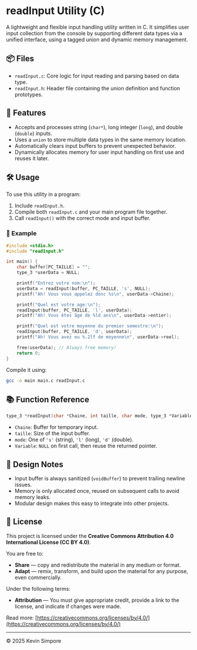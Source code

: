 # readInput Utility (C)

A lightweight and flexible input handling utility written in C. It simplifies user input collection from the console by supporting different data types via a unified interface, using a tagged union and dynamic memory management.

## 📦 Files

- `readInput.c`: Core logic for input reading and parsing based on data type.
- `readInput.h`: Header file containing the union definition and function prototypes.

## 🚀 Features

- Accepts and processes string (`char*`), long integer (`long`), and double (`double`) inputs.
- Uses a `union` to store multiple data types in the same memory location.
- Automatically clears input buffers to prevent unexpected behavior.
- Dynamically allocates memory for user input handling on first use and reuses it later.

## 🛠️ Usage

To use this utility in a program:

1. Include `readInput.h`.
2. Compile both `readInput.c` and your main program file together.
3. Call `readInput()` with the correct mode and input buffer.

### 📄 Example

```c
#include <stdio.h>
#include "readInput.h"

int main() {
    char buffer[PC_TAILLE] = "";
    type_3 *userData = NULL;

    printf("Entrez votre nom:\n");
    userData = readInput(buffer, PC_TAILLE, 's', NULL);
    printf("Ah! Vous vous appelez donc %s\n", userData->Chaine);

    printf("Quel est votre age:\n");
    readInput(buffer, PC_TAILLE, 'l', userData);
    printf("Ah! Vous êtes âgé de %ld ans\n", userData->entier);

    printf("Quel est votre moyenne du premier semestre:\n");
    readInput(buffer, PC_TAILLE, 'd', userData);
    printf("Ah! Vous avez eu %.2lf de moyenne\n", userData->reel);

    free(userData); // Always free memory!
    return 0;
}
````

Compile it using:

```sh
gcc -o main main.c readInput.c
```

## 📚 Function Reference

```c
type_3 *readInput(char *Chaine, int taille, char mode, type_3 *Variable);
```

* `Chaine`: Buffer for temporary input.
* `taille`: Size of the input buffer.
* `mode`: One of `'s'` (string), `'l'` (long), `'d'` (double).
* `Variable`: `NULL` on first call, then reuse the returned pointer.

## 🧠 Design Notes

* Input buffer is always sanitized (`voidBuffer`) to prevent trailing newline issues.
* Memory is only allocated once, reused on subsequent calls to avoid memory leaks.
* Modular design makes this easy to integrate into other projects.

## 📝 License

This project is licensed under the **Creative Commons Attribution 4.0 International License (CC BY 4.0)**.

You are free to:

* **Share** — copy and redistribute the material in any medium or format.
* **Adapt** — remix, transform, and build upon the material for any purpose, even commercially.

Under the following terms:

* **Attribution** — You must give appropriate credit, provide a link to the license, and indicate if changes were made.

Read more: [https://creativecommons.org/licenses/by/4.0/](https://creativecommons.org/licenses/by/4.0/)

---

© 2025 Kevin Simpore
